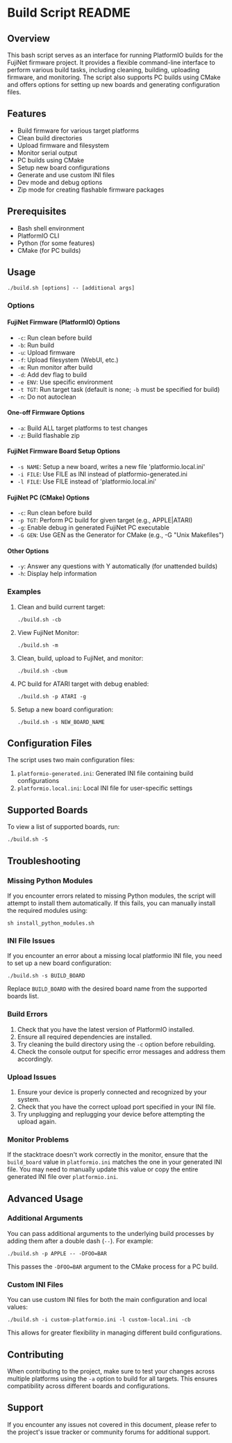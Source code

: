 # Build Script README

## Overview

This bash script serves as an interface for running PlatformIO builds for the FujiNet firmware project. It provides a flexible command-line interface to perform various build tasks, including cleaning, building, uploading firmware, and monitoring. The script also supports PC builds using CMake and offers options for setting up new boards and generating configuration files.

## Features

- Build firmware for various target platforms
- Clean build directories
- Upload firmware and filesystem
- Monitor serial output
- PC builds using CMake
- Setup new board configurations
- Generate and use custom INI files
- Dev mode and debug options
- Zip mode for creating flashable firmware packages

## Prerequisites

- Bash shell environment
- PlatformIO CLI
- Python (for some features)
- CMake (for PC builds)

## Usage

```
./build.sh [options] -- [additional args]
```

### Options

#### FujiNet Firmware (PlatformIO) Options

- `-c`: Run clean before build
- `-b`: Run build
- `-u`: Upload firmware
- `-f`: Upload filesystem (WebUI, etc.)
- `-m`: Run monitor after build
- `-d`: Add dev flag to build
- `-e ENV`: Use specific environment
- `-t TGT`: Run target task (default is none; `-b` must be specified for build)
- `-n`: Do not autoclean

#### One-off Firmware Options

- `-a`: Build ALL target platforms to test changes
- `-z`: Build flashable zip

#### FujiNet Firmware Board Setup Options

- `-s NAME`: Setup a new board, writes a new file 'platformio.local.ini'
- `-i FILE`: Use FILE as INI instead of platformio-generated.ini
- `-l FILE`: Use FILE instead of 'platformio.local.ini'

#### FujiNet PC (CMake) Options

- `-c`: Run clean before build
- `-p TGT`: Perform PC build for given target (e.g., APPLE|ATARI)
- `-g`: Enable debug in generated FujiNet PC executable
- `-G GEN`: Use GEN as the Generator for CMake (e.g., -G "Unix Makefiles")

#### Other Options

- `-y`: Answer any questions with Y automatically (for unattended builds)
- `-h`: Display help information

### Examples

1. Clean and build current target:
   ```
   ./build.sh -cb
   ```

2. View FujiNet Monitor:
   ```
   ./build.sh -m
   ```

3. Clean, build, upload to FujiNet, and monitor:
   ```
   ./build.sh -cbum
   ```

4. PC build for ATARI target with debug enabled:
   ```
   ./build.sh -p ATARI -g
   ```

5. Setup a new board configuration:
   ```
   ./build.sh -s NEW_BOARD_NAME
   ```

## Configuration Files

The script uses two main configuration files:

1. `platformio-generated.ini`: Generated INI file containing build configurations
2. `platformio.local.ini`: Local INI file for user-specific settings

## Supported Boards

To view a list of supported boards, run:

```
./build.sh -S
```

## Troubleshooting

### Missing Python Modules

If you encounter errors related to missing Python modules, the script will attempt to install them automatically. If this fails, you can manually install the required modules using:

```
sh install_python_modules.sh
```

### INI File Issues

If you encounter an error about a missing local platformio INI file, you need to set up a new board configuration:

```
./build.sh -s BUILD_BOARD
```

Replace `BUILD_BOARD` with the desired board name from the supported boards list.

### Build Errors

1. Check that you have the latest version of PlatformIO installed.
2. Ensure all required dependencies are installed.
3. Try cleaning the build directory using the `-c` option before rebuilding.
4. Check the console output for specific error messages and address them accordingly.

### Upload Issues

1. Ensure your device is properly connected and recognized by your system.
2. Check that you have the correct upload port specified in your INI file.
3. Try unplugging and replugging your device before attempting the upload again.

### Monitor Problems

If the stacktrace doesn't work correctly in the monitor, ensure that the `build_board` value in `platformio.ini` matches the one in your generated INI file. You may need to manually update this value or copy the entire generated INI file over `platformio.ini`.

## Advanced Usage

### Additional Arguments

You can pass additional arguments to the underlying build processes by adding them after a double dash (`--`). For example:

```
./build.sh -p APPLE -- -DFOO=BAR
```

This passes the `-DFOO=BAR` argument to the CMake process for a PC build.

### Custom INI Files

You can use custom INI files for both the main configuration and local values:

```
./build.sh -i custom-platformio.ini -l custom-local.ini -cb
```

This allows for greater flexibility in managing different build configurations.

## Contributing

When contributing to the project, make sure to test your changes across multiple platforms using the `-a` option to build for all targets. This ensures compatibility across different boards and configurations.

## Support

If you encounter any issues not covered in this document, please refer to the project's issue tracker or community forums for additional support.